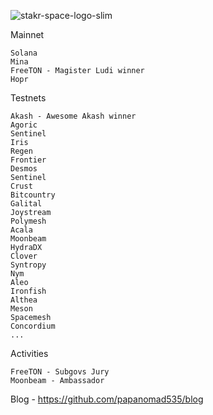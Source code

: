 ![stakr-space-logo-slim](https://user-images.githubusercontent.com/65043457/123110260-948c0100-d444-11eb-8e13-0ccef9440bb3.png)


  Mainnet
  
    Solana
    Mina
    FreeTON - Magister Ludi winner
    Hopr
  
  Testnets
  
    Akash - Awesome Akash winner
    Agoric
    Sentinel
    Iris
    Regen
    Frontier
    Desmos
    Sentinel
    Crust
    Bitcountry
    Galital
    Joystream
    Polymesh
    Acala
    Moonbeam
    HydraDX
    Clover
    Syntropy
    Nym
    Aleo
    Ironfish
    Althea
    Meson
    Spacemesh
    Concordium
    ...
  
  Activities
  
    FreeTON - Subgovs Jury
    Moonbeam - Ambassador

Blog - https://github.com/papanomad535/blog
  
